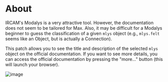 # About

IRCAM's Modalys is a very attractive tool. However, the documentation does not seem to be tailored for Max. Also, it may be difficult for a Modalys beginner to guess the classification of a given `mlys` object (e.g., `mlys.felt` seems like an Object, but is actually a Connection). 

This patch allows you to see the title and description of the selected `mlys` object on the official documentation. If you want to see more details, you can access the official documentation by pressing the "more..." button (this will launch your browser).

![image](https://user-images.githubusercontent.com/69862767/212578416-6be96b50-4c24-4c1c-9e96-443d3ce82a40.png)

